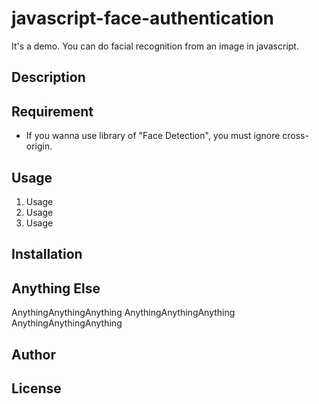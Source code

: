 # javascript-face-authentication
It's a demo.
You can do facial recognition from an image in javascript.

## Description


## Requirement
- If you wanna use library of "Face Detection", you must ignore cross-origin.

## Usage

1. Usage
2. Usage
3. Usage

## Installation



## Anything Else

AnythingAnythingAnything
AnythingAnythingAnything
AnythingAnythingAnything

## Author

## License
